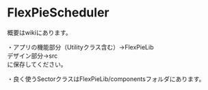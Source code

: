 # FlexPieScheduler
概要はwikiにあります。

・アプリの機能部分（Utilityクラス含む）→FlexPieLib  
デザイン部分→src  
に保存してください。

・良く使うSectorクラスはFlexPieLib/componentsフォルダにあります。
